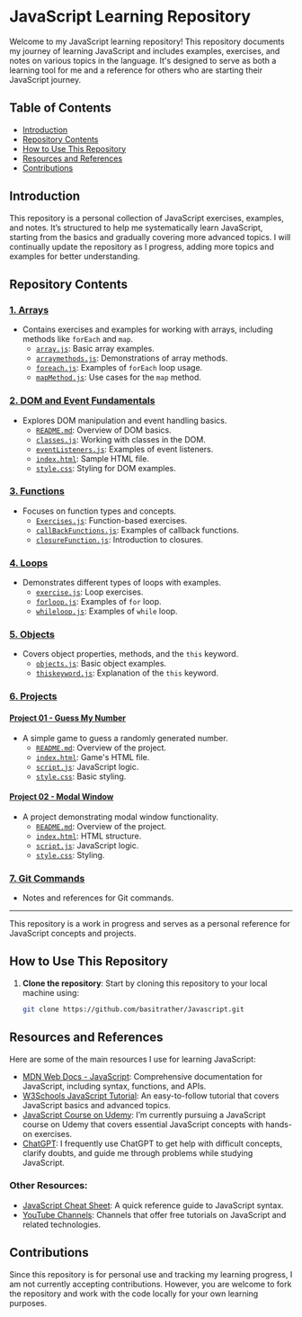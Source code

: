 # JavaScript Learning Repository

Welcome to my JavaScript learning repository! This repository documents my journey of learning JavaScript and includes examples, exercises, and notes on various topics in the language. It's designed to serve as both a learning tool for me and a reference for others who are starting their JavaScript journey.

## Table of Contents
- [Introduction](#introduction)
- [Repository Contents](#Repository-Contents)
- [How to Use This Repository](#how-to-use-this-repository)
- [Resources and References](#resources-and-references)
- [Contributions](#contributions)

## Introduction

This repository is a personal collection of JavaScript exercises, examples, and notes. It’s structured to help me systematically learn JavaScript, starting from the basics and gradually covering more advanced topics. I will continually update the repository as I progress, adding more topics and examples for better understanding.  

## Repository Contents  

### [1. Arrays](Arrays/)  
- Contains exercises and examples for working with arrays, including methods like `forEach` and `map`.  
    - [`array.js`](Arrays/array.js): Basic array examples.  
    - [`arraymethods.js`](Arrays/arraymethods.js): Demonstrations of array methods.  
    - [`foreach.js`](Arrays/foreach.js): Examples of `forEach` loop usage.  
    - [`mapMethod.js`](Arrays/mapMethod.js): Use cases for the `map` method.  

### [2. DOM and Event Fundamentals](DOM%20and%20EVENT%20fundamentals/DOM%20basics/)  
- Explores DOM manipulation and event handling basics.  
    - [`README.md`](DOM%20and%20EVENT%20fundamentals/DOM%20basics/README.md): Overview of DOM basics.  
    - [`classes.js`](DOM%20and%20EVENT%20fundamentals/DOM%20basics/classes.js): Working with classes in the DOM.  
    - [`eventListeners.js`](DOM%20and%20EVENT%20fundamentals/DOM%20basics/eventListeners.js): Examples of event listeners.  
    - [`index.html`](DOM%20and%20EVENT%20fundamentals/DOM%20basics/index.html): Sample HTML file.  
    - [`style.css`](DOM%20and%20EVENT%20fundamentals/DOM%20basics/style.css): Styling for DOM examples.  

### [3. Functions](Functions/)  
- Focuses on function types and concepts.  
    - [`Exercises.js`](Functions/Exercises.js): Function-based exercises.  
    - [`callBackFunctions.js`](Functions/callBackFunctions.js): Examples of callback functions.  
    - [`closureFunction.js`](Functions/closureFunction.js): Introduction to closures.  

### [4. Loops](loops/)  
- Demonstrates different types of loops with examples.  
    - [`exercise.js`](loops/exercise.js): Loop exercises.  
    - [`forloop.js`](loops/forloop.js): Examples of `for` loop.  
    - [`whileloop.js`](loops/whileloop.js): Examples of `while` loop.  

### [5. Objects](objects/)  
- Covers object properties, methods, and the `this` keyword.  
    - [`objects.js`](objects/objects.js): Basic object examples.  
    - [`thiskeyword.js`](objects/thiskeyword.js): Explanation of the `this` keyword.  

### [6. Projects](#Projects)  

#### [Project 01 - Guess My Number](PROJECT%2001%20-%20GuessMyNumber/)  
- A simple game to guess a randomly generated number.  
    - [`README.md`](PROJECT%2001%20-%20GuessMyNumber/README.md): Overview of the project.  
    - [`index.html`](PROJECT%2001%20-%20GuessMyNumber/index.html): Game's HTML file.  
    - [`script.js`](PROJECT%2001%20-%20GuessMyNumber/script.js): JavaScript logic.  
    - [`style.css`](PROJECT%2001%20-%20GuessMyNumber/style.css): Basic styling.  

#### [Project 02 - Modal Window](PROJECT%2002%20-%20modalWindow/)  
- A project demonstrating modal window functionality.  
    - [`README.md`](PROJECT%2002%20-%20modalWindow/README.md): Overview of the project.  
    - [`index.html`](PROJECT%2002%20-%20modalWindow/index.html): HTML structure.  
    - [`script.js`](PROJECT%2002%20-%20modalWindow/script.js): JavaScript logic.  
    - [`style.css`](PROJECT%2002%20-%20modalWindow/style.css): Styling.  

### [7. Git Commands](GitCommands.md)  
- Notes and references for Git commands.  

---  

This repository is a work in progress and serves as a personal reference for JavaScript concepts and projects.  

## How to Use This Repository

1. **Clone the repository**: Start by cloning this repository to your local machine using:
   ```bash
   git clone https://github.com/basitrather/Javascript.git
   
## Resources and References

Here are some of the main resources I use for learning JavaScript:

- [MDN Web Docs - JavaScript](https://developer.mozilla.org/en-US/docs/Web/JavaScript): Comprehensive documentation for JavaScript, including syntax, functions, and APIs.
- [W3Schools JavaScript Tutorial](https://www.w3schools.com/js/): An easy-to-follow tutorial that covers JavaScript basics and advanced topics.
- [JavaScript Course on Udemy](https://www.udemy.com/share/101Wfe3@jraYoaWNbHZaRlbu9mpcx3zvE1SjmF8h9KCHTN1SPwSeVA1NBLXCw0X_kumVHaORZQ==/): I’m currently pursuing a JavaScript course on Udemy that covers essential JavaScript concepts with hands-on exercises.
- [ChatGPT](https://chat.openai.com/): I frequently use ChatGPT to get help with difficult concepts, clarify doubts, and guide me through problems while studying JavaScript.

### Other Resources:
- [JavaScript Cheat Sheet](https://www.codecademy.com/articles/cheat-sheet-javascript): A quick reference guide to JavaScript syntax.
- [YouTube Channels](https://www.youtube.com/c/TraversyMedia): Channels that offer free tutorials on JavaScript and related technologies.

## Contributions

Since this repository is for personal use and tracking my learning progress, I am not currently accepting contributions. However, you are welcome to fork the repository and work with the code locally for your own learning purposes.


